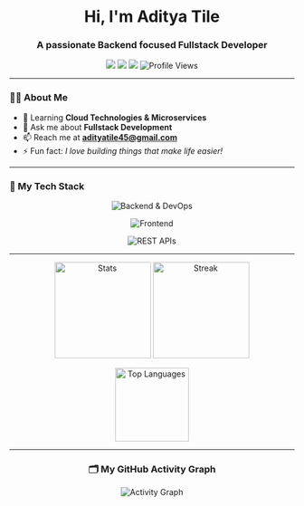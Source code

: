 <!-- Banner GIF -->
<!-- <p align="center">
  <img src="https://media.giphy.com/media/L8K62iTDkzGX6/giphy.gif" width="350" alt="Welcome!"/>
</p> -->

<!-- Greeting and Bio -->
<h1 align="center">Hi, I'm Aditya Tile</h1>
<h3 align="center">A passionate Backend focused Fullstack Developer</h3>

<!-- Typing animation (dynamic bio) -->
<!-- <p align="center">
  <img src="https://readme-typing-svg.herokuapp.com?font=Fira+Code&weight=600&pause=1000&color=2685FF&center=true&width=435&lines=Java+Backend+Developer;Spring+Boot+%7C+REST+APIs+%7C+Microservices;Problem+Solver+%7C+Open+Source+Contributor;Lifelong+Learner+%7C+Tech+Enthusiast" alt="Typing SVG" />
</p> -->

<!-- Social Badges and Visitor Counter -->
<p align="center">
  <a href="[https://www.linkedin.com/in/adityatile04/](http://linkedin.com/in/connectwithadityatile)"><img src="https://img.shields.io/badge/LinkedIn-blue?style=for-the-badge&logo=linkedin" /></a>
  <a href="mailto:adityatile45@gmail.com"><img src="https://img.shields.io/badge/Gmail-red?style=for-the-badge&logo=gmail&logoColor=white" /></a>
  <a href="https://github.com/AdityaTile04"><img src="https://img.shields.io/github/followers/AdityaTile04?label=Follow&style=for-the-badge" /></a>
  <img src="https://komarev.com/ghpvc/?username=AdityaTile04&label=Profile%20views&color=0e75b6&style=for-the-badge" alt="Profile Views" />
</p>

---

<!-- About Me Section with Emojis -->
### 🧑‍💻 About Me
- 🌱 Learning **Cloud Technologies & Microservices**
- 💬 Ask me about **Fullstack Development**
- 📫 Reach me at **adityatile45@gmail.com**
- ⚡ Fun fact: *I love building things that make life easier!*

---

### 🚀 My Tech Stack

<!-- Backend & DevOps -->
<p align="center">
  <img src="https://skillicons.dev/icons?i=spring,java,nodejs,express,aws,docker,mongodb,mysql,postgres,git,github,postman,ts,js" alt="Backend & DevOps"/>
</p>
<!-- Frontend -->
<p align="center">
  <img src="https://skillicons.dev/icons?i=react,nextjs,tailwind" alt="Frontend"/>
</p>
<p align="center">
  <img src="https://img.shields.io/badge/REST%20APIs-FF6C37?style=for-the-badge&logo=fastapi&logoColor=white" alt="REST APIs"/>
</p>

---

<!-- GitHub Stats Cards -->
<p align="center">
  <img src="https://github-readme-stats.vercel.app/api?username=AdityaTile04&show_icons=true&theme=tokyonight" alt="Stats" height="170"/>
  <img src="https://github-readme-streak-stats.herokuapp.com?user=AdityaTile04&theme=tokyonight&hide_border=true" alt="Streak" height="170"/>
</p>
<p align="center">
  <img src="https://github-readme-stats.vercel.app/api/top-langs/?username=AdityaTile04&layout=compact&theme=tokyonight" alt="Top Languages" height="130"/>
</p>

---

<!-- Commit Graph -->
<h3 align="center">🗂️ My GitHub Activity Graph</h3>
<p align="center">
  <img src="https://github-readme-activity-graph.vercel.app/graph?username=AdityaTile04&theme=tokyo-night&area=true" alt="Activity Graph"/>
</p>



<!-- Trophies (gamification) -->
<!-- <p align="center">
  <img src="https://github-profile-trophy.vercel.app/?username=AdityaTile04&theme=tokyonight&no-frame=true&margin-w=8" alt="Trophies"/>
</p> -->


<!-- Featured Projects with Emojis -->


<!-- Fun GIF or Meme -->
<!-- <p align="center">
  <img src="https://media.giphy.com/media/qgQUggAC3Pfv687qPC/giphy.gif" width="250" alt="Coding"/>
</p> -->

<!-- Let's Connect with Animated Icon -->
<!-- <h3 align="center">Let's Connect! <img src="https://media.giphy.com/media/hvRJCLFzcasrR4ia7z/giphy.gif" width="28"></h3>
<p align="center">
  <a href="https://www.linkedin.com/in/adityatile04/"><img src="https://img.shields.io/badge/LinkedIn-blue?style=for-the-badge&logo=linkedin" /></a>
  <a href="mailto:adityatile04@gmail.com"><img src="https://img.shields.io/badge/Gmail-red?style=for-the-badge&logo=gmail&logoColor=white" /></a>
</p> -->
